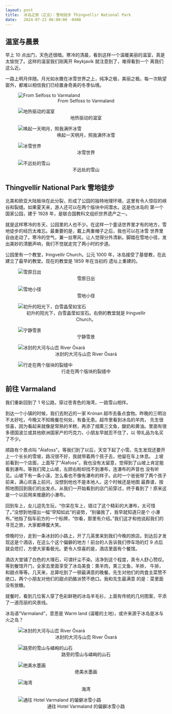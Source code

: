 ```yaml
---
layout: post
title:  冰岛之旅（之五）：雪地徒步 Thingvellir National Park
date:   2024-07-21 06:00:00 -0400
---
```


## 温室与晨景

早上 10 点出门，天色还很暗。寒冷的清晨，看到这样一个温暖美丽的温室，真是太愉悦了。这样的温室我们刚离开 Reykjavík 就注意到了，难得看到一个
离我们这么近。

一路上明月伴随。月光如水撒在冰雪世界之上，纯净之极，美丽之极。每一次眺望窗外，都难以相信我们已经置身奇美的冬季仙境。

<figure>
  <img src="../../../assets/images/Iceland-Day5/Selfoss-to-Varmaland.png" alt="From Selfoss to Varmaland"/>
  <center><figcaption>From Selfoss to Varmaland</figcaption></center>
</figure>

<figure>
  <img src="../../../assets/images/Iceland-Day5/Green-house.jpg" alt="地热驱动的温室"/>
  <center><figcaption>地热驱动的温室</figcaption></center>
</figure>

<figure>
  <img src="../../../assets/images/Iceland-Day5/Moonlight-over-snow-mountain.jpg" alt="唤起一天明月，照我满怀冰雪"/>
  <center><figcaption>唤起一天明月，照我满怀冰雪</figcaption></center>
</figure>

<figure>
  <img src="../../../assets/images/Iceland-Day5/Morning-at-11-oclock.jpg" alt="冰雪世界"/>
  <center><figcaption>冰雪世界</figcaption></center>
</figure>

<figure>
  <img src="../../../assets/images/Iceland-Day5/Snow-mountain-under-the-white-sky.jpg" alt="不远处的雪山"/>
  <center><figcaption>不远处的雪山</figcaption></center>
</figure>


## Thingvellir National Park 雪地徒步

北美和欧亚大陆板块在此分裂，形成了公园的独特地理环境，这里有令人惊叹的峡谷和裂缝。如果夏天来，游人还可以在两个版块中间潜水。这是也冰岛的
第一个国家公园，建于 1928 年，是联合国教科文组织世界遗产之一。

就是这样寒冷的冬天，公园里的人也不少。在这样一个童话世界里才有的地方，雪地徒步的经历太难忘。最重要的是，戴上两重帽子之后，我也可以在冰雪
世界里自由走动了。寒冷的空气，兼一丝寒风，让人觉得分外清新。脚踏在雪地小径，发出美妙的清脆声响，我们不觉就走完了两小时的步道。

公园里有一个教堂，Þingvellir Church。公元 1000 年，冰岛接受了基督教，在此建立了最早的教堂。现在的教堂是 1859 年在当初的
遗址上重建的。

<figure>
  <img src="../../../assets/images/Iceland-Day5/Sunrise.jpg" alt="雪原日出"/>
  <center><figcaption>雪原日出</figcaption></center>
</figure>

<figure>
  <img src="../../../assets/images/Iceland-Day5/Hiking-on-snow.jpg" alt="雪地小径"/>
  <center><figcaption>雪地小径</figcaption></center>
</figure>

<figure>
  <img src="../../../assets/images/Iceland-Day5/Midday-sun-over-the-church.jpg" alt="初升的阳光下，白雪晶莹如宝石"/>
  <center><figcaption>初升的阳光下，白雪晶莹如宝石。右侧的教堂就是 Þingvellir Church。</figcaption></center>
</figure>

<figure>
  <img src="../../../assets/images/Iceland-Day5/Serenity.jpg" alt="宁静雪景"/>
  <center><figcaption>宁静雪景</figcaption></center>
</figure>

<figure>
  <img src="../../../assets/images/Iceland-Day5/icy-river-01.jpg" alt="冰封的大河与山峦  River Öxará"/>
  <center><figcaption>冰封的大河与山峦  River Öxará</figcaption></center>
</figure>

<figure>
  <img src="../../../assets/images/Iceland-Day5/Walking-in-the-fissure.jpg" alt="行走在两个版块的裂缝中"/>
  <center><figcaption>行走在两个版块的裂缝中</figcaption></center>
</figure>

## 前往 Varmaland

我们重新回到了 1 号公路，穿过苍青色的海湾，一路雪山相伴。

到达一个小镇的时候，我们去附近的一家 Krónan 超市去备点食物。昨晚的三明治不太好吃，今晚又不知晚餐在何处，有备无患。超市里看到冰岛的羊肉，
先生很惊喜，因为看起来就像是常熟的羊糕，再添了烟熏三文鱼，酸奶和黄油。里面有很多德国波兰或其他欧洲国家产的巧克力，小朋友早就忍不住了，以
带礼品为名买了不少。

顺路有个景点叫 "Álafoss"。等我们到了以后，天空下起了小雪。先生发现还要开上一个长长的雪坡，路况很不好，我就带着两个孩子去，他留在车上休息。
上坡前看到一个店面，上面写了“Álafoss”。我也没有太留意，觉得到了山坡上肯定能看到瀑布。等我们爬上山坡，左顾右盼却找不到瀑布，连瀑布的声音也
没有听见。山坡下有一条小溪，怎么看也不像有瀑布的样子。此时一个爸爸带了两个孩子前来，满心欢喜上前问，没想到他也不是本地人。这个时候还是地图
最靠谱，按照地图回到我们的出发点，从我们一开始看到的店门前穿过，终于看到了！原来这是一个以前用来推磨的小瀑布。

回到车上，女儿逗先生玩，“你呆在车上，错过了这个精彩的大瀑布，太可惜了。”没想到他摆出一幅“早知如此”的姿势，“别骗我了，我早就知道只是个
小瀑布。”他指了指车前方的一个标牌，“你看，那里有介绍。”我们这才和他说起我们的寻觅之旅，大家都捧腹大笑。

傍晚时分，走到一条冰封的小路上，开了几英里来到我们今晚的旅店。到达后才发现这是个酒店，在这么个这个偏僻的地方！前台的人告诉我们停车场的灯
9 点后就会熄灯，方便大家看极光。更令人惊喜的是，酒店里面有个餐馆。

酒店大堂铺了白色的大理石，可谓纤尘不染。洁净到这个程度，真令人舒心赞叹。等到餐馆开门，全家去里面享受了冰岛美食：熏羊肉，熏三文鱼，羊排，
牛排，和甜点等等。几天来，总算吃到了一顿最满意的晚餐。先生对他们的肉食主菜赞不绝口，两个小朋友对他们的甜点奶酪派赞不绝口。我和先生最满意
的是：菜里面没有放糖。

就餐时，看到几位客人穿了色彩鲜艳的冰岛羊毛衫，上面有传统的几何图案，平添了一道亮丽的风景线。

冰岛语“Varmaland”，意思是 Warm land (温暖的土地)，或许来源于冰岛是冰与火之岛？

<figure>
  <img src="../../../assets/images/Iceland-Day5/icy-river-01.jpg" alt="冰封的大河与山峦  River Öxará"/>
  <center><figcaption>冰封的大河与山峦  River Öxará</figcaption></center>
</figure>

<figure>
  <img src="../../../assets/images/Iceland-Day5/icy-river-02.jpg" alt="路旁的雪山与嶙峋的山石"/>
  <center><figcaption>路旁的雪山与嶙峋的山石</figcaption></center>
</figure>

<figure>
  <img src="../../../assets/images/Iceland-Day5/snow-mountain-with-ragged-ridges.jpg" alt="绝美水墨画"/>
  <center><figcaption>绝美水墨画</figcaption></center>
</figure>

<figure>
  <img src="../../../assets/images/Iceland-Day5/snow-mountain-with-trees.jpg" alt="海湾"/>
  <center><figcaption>海湾</figcaption></center>
</figure>

<figure>
  <img src="../../../assets/images/Iceland-Day5/snow-mountain-along-the-coast.jpg" alt="通往 Hotel Varmaland 的偏僻冰雪小路"/>
  <center><figcaption>通往 Hotel Varmaland 的偏僻冰雪小路</figcaption></center>
</figure>

